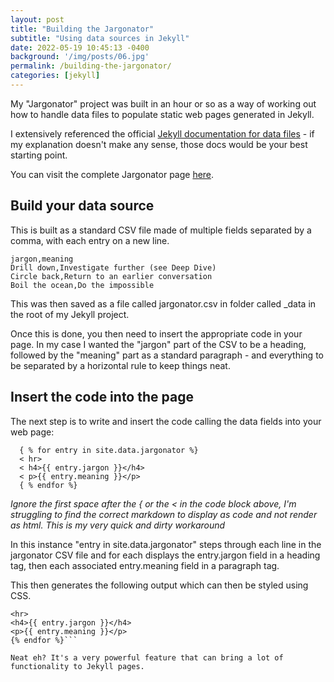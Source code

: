 ```yaml
---
layout: post
title: "Building the Jargonator"
subtitle: "Using data sources in Jekyll"
date: 2022-05-19 10:45:13 -0400
background: '/img/posts/06.jpg'
permalink: /building-the-jargonator/
categories: [jekyll]
---
```


My "Jargonator" project was built in an hour or so as a way of working out how to handle data files to populate static web pages generated in Jekyll.

I extensively referenced the official [Jekyll documentation for data files](https://jekyllrb.com/docs/datafiles/) - if my explanation doesn't make any sense, those docs would be your best starting point. 

You can visit the complete Jargonator page [here](/corporate-jargon/).

## Build your data source

This is built as a standard CSV file made of multiple fields separated by a comma, with each entry on a new line.

```
jargon,meaning
Drill down,Investigate further (see Deep Dive)
Circle back,Return to an earlier conversation
Boil the ocean,Do the impossible
```

This was then saved as a file called jargonator.csv in folder called _data in the root of my Jekyll project.

Once this is done, you then need to insert the appropriate code in your page. In my case I wanted the "jargon" part of the CSV to be a heading, followed by the "meaning" part as a standard paragraph - and everything to be separated by a horizontal rule to keep things neat.

## Insert the code into the page

The next step is to write and insert the code calling the data fields into your web page:

```text
  { % for entry in site.data.jargonator %}
  < hr>
  < h4>{{ entry.jargon }}</h4>
  < p>{{ entry.meaning }}</p>
  { % endfor %}
```
*Ignore the first space after the { or the < in the code block above, I'm struggling to find the correct markdown to display as code and not render as html. This is my very quick and dirty workaround*

In this instance "entry in site.data.jargonator" steps through each line in the jargonator CSV file and for each displays the entry.jargon field in a heading tag, then each associated entry.meaning field in a paragraph tag.

This then generates the following output which can then be styled using CSS.

```{% for entry in site.data.examples.jargonator_example %}
<hr>
<h4>{{ entry.jargon }}</h4>
<p>{{ entry.meaning }}</p>
{% endfor %}```

Neat eh? It's a very powerful feature that can bring a lot of functionality to Jekyll pages. 